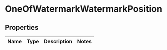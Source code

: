 # OneOfWatermarkWatermarkPosition

## Properties
Name | Type | Description | Notes
------------ | ------------- | ------------- | -------------
